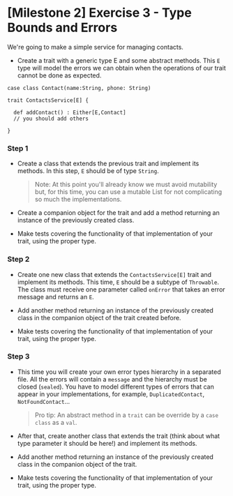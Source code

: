 # [Milestone 2] Exercise 3 - Type Bounds and Errors

We're going to make a simple service for managing contacts.

- Create a trait with a generic type E and some abstract methods. This `E` type will model the errors we can obtain when the operations of our trait cannot be done as expected. 

```
case class Contact(name:String, phone: String)

trait ContactsService[E] {

  def addContact() : Either[E,Contact]
  // you should add others

}
```

### Step 1

- Create a class that extends the previous trait and implement its methods.
 In this step, `E` should be of type `String`.
 
     > Note: At this point you'll already know we must avoid mutability but, for this time, you can use a mutable List for not complicating so much the implementations.  
 
 - Create a companion object for the trait and add a method returning an instance of the previously created class. 
 
 - Make tests covering the functionality of that implementation of your trait, using the proper type.


### Step 2 

- Create one new class that extends the `ContactsService[E]` trait and implement its methods. This time, `E` should be a subtype of `Throwable`. The class must receive one parameter called `onError` that takes an error message and returns an `E`.
 
 - Add another method returning an instance of the previously created class in the companion object of the trait created before. 
 
 - Make tests covering the functionality of that implementation of your trait, using the proper type.


### Step 3

- This time you will create your own error types hierarchy in a separated file. All the errors will contain a `message` and the hierarchy must be closed (`sealed`).
    You have to model different types of errors that can appear in your implementations, for example, `DuplicatedContact`, `NotFoundContact`...
    
  > Pro tip: An abstract method in a `trait` can be override by a `case class` as a `val`.
  
- After that, create another class that extends the trait (think about what type parameter it should be here!)  and implement its methods. 

 - Add another method returning an instance of the previously created class in the companion object of the trait.
 
 - Make tests covering the functionality of that implementation of your trait, using the proper type.

